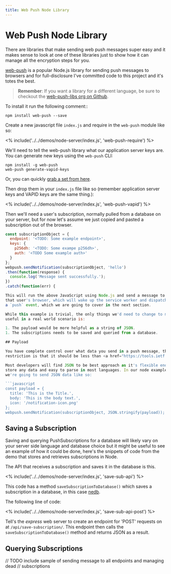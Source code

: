 ```yaml
---
title: Web Push Node Library
---
```

# Web Push Node Library

There are libraries that make sending web push messages super easy and it makes
sense to look at one of these libraries just to show how it can manage all the
encryption steps for you.

[web-push](https://github.com/web-push-libs/web-push) is a popular Node.js
library for sending push messages to browsers and for full-disclosure
I've committed code to this project and it's totes the best.

> **Remember**: If you want a library for a different language, be sure to
> checkout the [web-push-libs org on Github](https://github.com/web-push-libs/).

To install it run the following comment::

    npm install web-push --save

Create a new javascript file `index.js` and require in the `web-push` module
like so:

<% include('../../demos/node-server/index.js', 'web-push-require') %>

We'll need to tell the web-push library what our application server keys are.
You can generate new keys using the `web-push` CLI:

    npm install -g web-push
    web-push generate-vapid-keys

Or, you can quickly [grab a set from here](https://web-push-codelab.appspot.com/).

Then drop them in your `index.js` file like so (remember application server
keys and VAPID keys are the same thing.):

<% include('../../demos/node-server/index.js', 'web-push-vapid') %>

Then we'll need a user's subscription, normally pulled from a database on
your server, but for now let's assume we just copied and pasted a
subscription out of the browser.

```javascript
const subscriptionObject = {
  endpoint: '<TODO: Some example endpoint>',
  keys: {
    p256dh: '<TODO: Some exampe p256dh>',
    auth: '<TODO Some example auth>'
  }
};
webpush.sendNotification(subscriptionObject, 'hello')
.then(function(response) {
  console.log('Message sent successfully.');
})
.catch(function(err) {

This will run the above JavaScript using Node.js and send a message to
that user's browser, which will wake up the service worker and dispatch
a `push` event, which we are going to cover in the next section.

While this example is trivial, the only things we'd need to change to make this
useful in a real world scenario is:

1. The payload would be more helpful as a string of JSON.
1. The subscriptions needs to be saved and queried from a database.

## Payload

You have complete control over what data you send in a push message, the only
restriction is that it should be less than <a href="https://tools.ietf.org/html/draft-ietf-webpush-protocol-10#section-7.2">4096 bytes</a>.

Most developers will find JSON to be best approach as it's flexible enough to
store any data and easy to parse in most languages. In our node example
we're going to send JSON data like so:

```javascript
const payload = {
  title: 'This is the Title.',
  body: 'This is the body text.',
  icon: '/notification-icon.png'
};
webpush.sendNotification(subscriptionObject, JSON.stringify(payload));
```

## Saving a Subscription

Saving and querying PushSubscriptions for a database will likely vary on your
server side language and database choice but it might be useful to see
an example of how it could be done, here's the snippets of code from the
demo that stores and retrieves subscriptions in Node.

The API that receives a subscription and saves it in the database is this.

<% include('../../demos/node-server/index.js', 'save-sub-api') %>

This code has a method `saveSubscriptionToDatabase()` which saves a
subscription in a database, in this case [nedb](https://github.com/louischatriot/nedb).

The following line of code:

<% include('../../demos/node-server/index.js', 'save-sub-api-post') %>

Tell's the *express* web server to create an endpoint for 'POST' requests
on at `/api/save-subscription/`. This endpoint then calls the
`saveSubscriptionToDatabase()` method and returns JSON as a result.

## Querying Subscriptions

// TODO include sample of sending message to all endpoints and managing dead
// subscriptions
